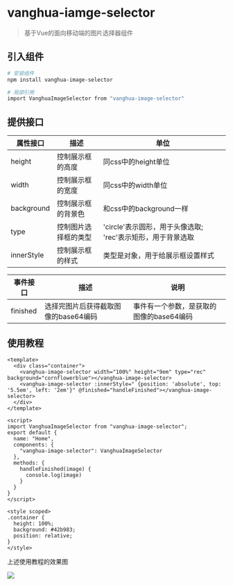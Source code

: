 # vanghua-iamge-selector

> 基于Vue的面向移动端的图片选择器组件

## 引入组件

``` bash
# 安装组件
npm install vanghua-image-selector

# 局部引用
import VanghuaImageSelector from "vanghua-image-selector"
```

## 提供接口
|  属性接口   | 描述  | 单位 |
|  ----  | ----  | ---- |
| height  | 控制展示框的高度 | 同css中的height单位 |
| width  | 控制展示框的宽度 | 同css中的width单位 |
| background | 控制展示框的背景色 | 和css中的background一样 |
| type | 控制图片选择框的类型 | 'circle'表示圆形，用于头像选取; 'rec'表示矩形，用于背景选取|
| innerStyle | 控制展示框的样式 | 类型是对象，用于给展示框设置样式 |

|  事件接口   | 描述  | 说明 |
|  ----  | ----  | ---- |
|finished|选择完图片后获得截取图像的base64编码| 事件有一个参数，是获取的图像的base64编码 |
## 使用教程

```vue
<template>
  <div class="container">
    <vanghua-image-selector width="100%" height="9em" type="rec" background="cornflowerblue"></vanghua-image-selector>
    <vanghua-image-selector :innerStyle=" {position: 'absolute', top: '5.5em', left: '2em'}" @finished="handleFinished"></vanghua-image-selector>
  </div>
</template>

<script>
import VanghuaImageSelector from "vanghua-image-selector";
export default {
  name: "Home",
  components: {
    "vanghua-image-selector": VanghuaImageSelector
  },
  methods: {
    handleFinished(image) {
      console.log(image)
    }
  }
}
</script>

<style scoped>
.container {
  height: 100%;
  background: #42b983;
  position: relative;
}
</style>
```

上述使用教程的效果图

![](https://img-blog.csdnimg.cn/a34e784f04114749b9697a4a821de1d6.png?x-oss-process=image/watermark,type_ZHJvaWRzYW5zZmFsbGJhY2s,shadow_50,text_Q1NETiBAVmFuZ2h1YQ==,size_13,color_FFFFFF,t_70,g_se,x_16#pic_center)
